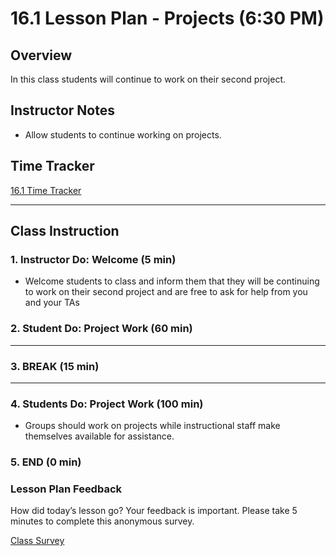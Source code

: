 # 16.1 Lesson Plan - Projects (6:30 PM)

## Overview

In this class students will continue to work on their second project.

## Instructor Notes

* Allow students to continue working on projects.

## Time Tracker

[16.1 Time Tracker](https://docs.google.com/spreadsheets/d/148TsMslH3B9-oC0gAnvZ9imZeqnnRXRRQMs0RnISYcI/edit?usp=sharing)

- - -

## Class Instruction

### 1. Instructor Do: Welcome (5 min)

* Welcome students to class and inform them that they will be continuing to work on their second project and are free to ask for help from you and your TAs

### 2. Student Do: Project Work (60 min)

- - -

### 3. BREAK (15 min)

- - -

### 4. Students Do: Project Work (100 min)

* Groups should work on projects while instructional staff make themselves available for assistance.

### 5. END (0 min)

### Lesson Plan Feedback

How did today’s lesson go? Your feedback is important. Please take 5 minutes to complete this anonymous survey.

[Class Survey](https://forms.gle/nYLbt6NZUNJMJ1h38)
